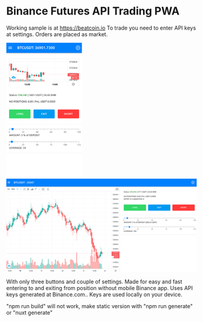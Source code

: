 # Binance Futures API Trading PWA
Working sample is at https://beatcoin.io
To trade you need to enter API keys at settings. Orders are placed as market. 

<img src="https://github.com/mpuz/BINBUTT/raw/master/beatcoin.io.png" alt="UI" width="200"/>
<img src="https://github.com/mpuz/BINBUTT/raw/master/beatcoin.io_desk.png" alt="UI" width="729"/>

With only three buttons and couple of settings. Made for easy and fast entering to and exiting from position without mobile Binance app. Uses API keys generated at Binance.com.. Keys are used locally on your device. 

<!-- Websocket connection used for BTCUSDT price ticker. In order to work in browser it needs some modification. And you will have to do it after any "npm i" command reinstalling binance-api-node module. Comment the following lines in the node_modules/binance-api-node/dist/open-websocket.js

```
...
var _default = function _default(url) {
  var rws = new _reconnectingWebsocket.default(url, [], {
    //WebSocket: _ws.default,
    connectionTimeout: 4e3,
    debug: false,
    maxReconnectionDelay: 10e3,
    maxRetries: Infinity,
    minReconnectionDelay: 4e3
  });

  var pong = function pong() {
    return rws._ws.pong(function () {
      return null;
    });
  };

  // rws.addEventListener('open', function () {
  //   rws._ws.on('ping', pong);
  // });
  return rws;
```
otherwise websocket connection will not work. -->


"npm run build" will not work, make static version  with "npm run generate" or "nuxt generate"

> 


